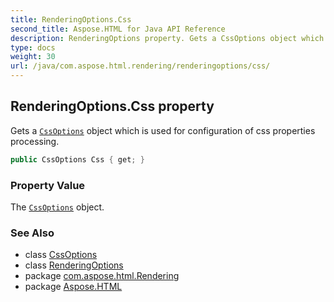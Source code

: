 ```yaml
---
title: RenderingOptions.Css
second_title: Aspose.HTML for Java API Reference
description: RenderingOptions property. Gets a CssOptions object which is used for configuration of css properties processing
type: docs
weight: 30
url: /java/com.aspose.html.rendering/renderingoptions/css/
---
```

## RenderingOptions.Css property

Gets a [`CssOptions`](../../cssoptions/) object which is used for configuration of css properties processing.

```java
public CssOptions Css { get; }
```

### Property Value

The [`CssOptions`](../../cssoptions/) object.

### See Also

* class [CssOptions](../../cssoptions/)
* class [RenderingOptions](../)
* package [com.aspose.html.Rendering](../../renderingoptions/)
* package [Aspose.HTML](../../../)
